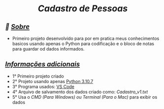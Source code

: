 <h1 align='center'> <i>  Cadastro de Pessoas </i> </h1>

<h2> <i> 📃 <u> Sobre </u> </i> </h2>


- Primeiro projeto desenvolvido para por em pratica meus conhecimentos basicos usando apenas o Python para codificação e o bloco de notas para guardar od dados informados.</br>

<h2> <i> <u> Informações adicionais </u> </i> </h2>

- 1° Primeiro projeto criado</br>
- 2° Projeto usando apenas <a href = 'https://www.python.org/downloads/'>Python 3.10.7</a></br>
- 3° Programa usados: <a href= 'https://code.visualstudio.com/'>VS Code</a><br>
- 4° Arquivo de salvamento dos dados criado como: <i>Cadastro_v1.txt</i></br>
- 5° Usa o <i>CMD (Para Windows) ou Terminal (Para o Mac)</i> para exibir os dados